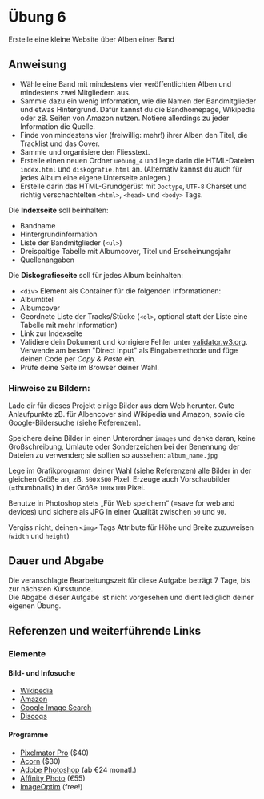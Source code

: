 # Übung 6

Erstelle eine kleine Website über Alben einer Band


## Anweisung

- Wähle eine Band mit mindestens vier veröffentlichten Alben und mindestens zwei Mitgliedern aus.
- Sammle dazu ein wenig Information, wie die Namen der Bandmitglieder und etwas Hintergrund. Dafür kannst du die Bandhomepage, Wikipedia oder zB. Seiten von Amazon nutzen. Notiere allerdings zu jeder Information die Quelle.
- Finde von mindestens vier (freiwillig: mehr!) ihrer Alben den Titel, die Tracklist und das Cover.
- Sammle und organisiere den Fliesstext.
- Erstelle einen neuen Ordner `uebung_4` und lege darin die HTML-Dateien `index.html` und `diskografie.html` an. (Alternativ kannst du auch für jedes Album eine eigene Unterseite anlegen.)
- Erstelle darin das HTML-Grundgerüst mit `Doctype`, `UTF-8` Charset und richtig verschachtelten `<html>`, `<head>` und `<body>` Tags.

Die **Indexseite** soll beinhalten:

- Bandname
- Hintergrundinformation
- Liste der Bandmitglieder (`<ul>`)
- Dreispaltige Tabelle mit Albumcover, Titel und Erscheinungsjahr
- Quellenangaben

Die **Diskografieseite** soll für jedes Album beinhalten:

- `<div>` Element als Container für die folgenden Informationen:
- Albumtitel
- Albumcover
- Geordnete Liste der Tracks/Stücke (`<ol>`, optional statt der Liste eine Tabelle mit mehr Information)
- Link zur Indexseite
- Validiere dein Dokument und korrigiere Fehler unter [validator.w3.org](http://validator.w3.org/). Verwende am besten "Direct Input" als Eingabemethode und füge deinen Code per *Copy & Paste* ein.
- Prüfe deine Seite im Browser deiner Wahl.

### Hinweise zu Bildern:

Lade dir für dieses Projekt einige Bilder aus dem Web herunter. Gute Anlaufpunkte zB. für Albencover sind Wikipedia und Amazon, sowie die Google-Bildersuche (siehe Referenzen).

Speichere deine Bilder in einen Unterordner `images` und denke daran, keine Großschreibung, Umlaute oder Sonderzeichen bei der Benennung der Dateien zu verwenden; sie sollten so aussehen: `album_name.jpg`

Lege im Grafikprogramm deiner Wahl (siehe Referenzen) alle Bilder in der gleichen Größe an, zB. `500`×`500` Pixel. Erzeuge auch Vorschaubilder (=thumbnails) in der Größe `100`×`100` Pixel.

Benutze in Photoshop stets „Für Web speichern“ (=save for web and devices) und sichere als JPG in einer Qualität zwischen `50` und `90`.

Vergiss nicht, deinen `<img>` Tags Attribute für Höhe und Breite zuzuweisen (`width` und `height`)


## Dauer und Abgabe

Die veranschlagte Bearbeitungszeit für diese Aufgabe beträgt 7 Tage, bis zur nächsten Kursstunde.  
Die Abgabe dieser Aufgabe ist nicht vorgesehen und dient lediglich deiner eigenen Übung.

## Referenzen und weiterführende Links

### Elemente

#### Bild- und Infosuche

- [Wikipedia](https://www.wikipedia.org/)
- [Amazon](https://smile.amazon.de/)
- [Google Image Search](https://images.google.com/)
- [Discogs](https://www.discogs.com/)

#### Programme

- [Pixelmator Pro](http://www.pixelmator.com/) ($40)
- [Acorn](https://flyingmeat.com/acorn/) ($30)
- [Adobe Photoshop](https://www.adobe.com/de/products/photoshop.html) (ab €24 monatl.)
- [Affinity Photo](https://affinity.serif.com/de/photo/) (€55)
- [ImageOptim](https://imageoptim.com/mac) (free!)
